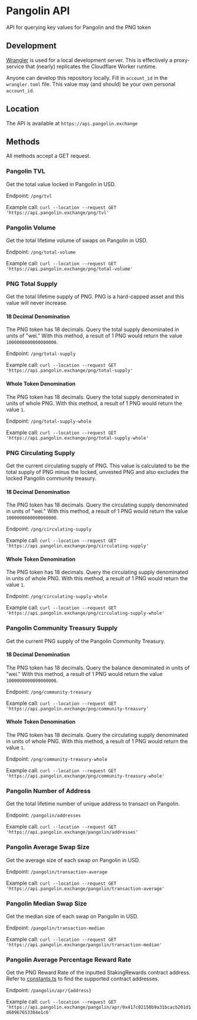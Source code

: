 # Pangolin API

API for querying key values for Pangolin and the PNG token

## Development

[Wrangler](https://developers.cloudflare.com/workers/cli-wrangler) is used for a local development server. This is effectively a proxy-service that (nearly) replicates the Cloudflare Worker runtime.

Anyone can develop this repository locally. Fill in `account_id` in the `wrangler.toml` file. This value may (and should) be your own personal `account_id`.

## Location

The API is available at `https://api.pangolin.exchange`

## Methods

All methods accept a GET request.

### Pangolin TVL

Get the total value locked in Pangolin in USD.

Endpoint: `/png/tvl`

Example call: `curl --location --request GET 'https://api.pangolin.exchange/png/tvl'`

### Pangolin Volume

Get the total lifetime volume of swaps on Pangolin in USD.

Endpoint: `/png/total-volume`

Example call: `curl --location --request GET 'https://api.pangolin.exchange/png/total-volume'`

### PNG Total Supply

Get the total lifetime supply of PNG. PNG is a hard-capped asset and this value will never increase.

#### 18 Decimal Denomination

The PNG token has 18 decimals. Query the total supply denominated in units of "wei." With this method, a result of 1 PNG would return the value `1000000000000000000`.

Endpoint: `/png/total-supply`

Example call: `curl --location --request GET 'https://api.pangolin.exchange/png/total-supply'`

#### Whole Token Denomination

The PNG token has 18 decimals. Query the total supply denominated in units of whole PNG. With this method, a result of 1 PNG would return the value `1`.

Endpoint: `/png/total-supply-whole`

Example call: `curl --location --request GET 'https://api.pangolin.exchange/png/total-supply-whole'`

### PNG Circulating Supply

Get the current circulating supply of PNG. This value is calculated to be the total supply of PNG minus the locked, unvested PNG and also excludes the locked Pangolin community treasury.

#### 18 Decimal Denomination

The PNG token has 18 decimals. Query the circulating supply denominated in units of "wei." With this method, a result of 1 PNG would return the value `1000000000000000000`.

Endpoint: `/png/circulating-supply`

Example call: `curl --location --request GET 'https://api.pangolin.exchange/png/circulating-supply'`

#### Whole Token Denomination

The PNG token has 18 decimals. Query the circulating supply denominated in units of whole PNG. With this method, a result of 1 PNG would return the value `1`.

Endpoint: `/png/circulating-supply-whole`

Example call: `curl --location --request GET 'https://api.pangolin.exchange/png/circulating-supply-whole'`

### Pangolin Community Treasury Supply

Get the current PNG supply of the Pangolin Community Treasury.

#### 18 Decimal Denomination

The PNG token has 18 decimals. Query the balance denominated in units of "wei." With this method, a result of 1 PNG would return the value `1000000000000000000`.

Endpoint: `/png/community-treasury`

Example call: `curl --location --request GET 'https://api.pangolin.exchange/png/community-treasury'`

#### Whole Token Denomination

The PNG token has 18 decimals. Query the circulating supply denominated in units of whole PNG. With this method, a result of 1 PNG would return the value `1`.

Endpoint: `/png/community-treasury-whole`

Example call: `curl --location --request GET 'https://api.pangolin.exchange/png/community-treasury-whole'`

### Pangolin Number of Address

Get the total lifetime number of unique address to transact on Pangolin.

Endpoint: `/pangolin/addresses`

Example call: `curl --location --request GET 'https://api.pangolin.exchange/pangolin/addresses'`

### Pangolin Average Swap Size

Get the average size of each swap on Pangolin in USD.

Endpoint: `/pangolin/transaction-average`

Example call: `curl --location --request GET 'https://api.pangolin.exchange/pangolin/transaction-average'`

### Pangolin Median Swap Size

Get the median size of each swap on Pangolin in USD.

Endpoint: `/pangolin/transaction-median`

Example call: `curl --location --request GET 'https://api.pangolin.exchange/pangolin/transaction-median'`

### Pangolin Average Percentage Reward Rate

Get the PNG Reward Rate of the inputted StakingRewards contract address.
Refer to [constants.ts](./src/constants.ts) to find the supported contract addresses.

Endpoint: `/pangolin/apr/{address}`

Example call: `curl --location --request GET 'https://api.pangolin.exchange/pangolin/apr/0x417c02150b9a31bcacb201d1d60967653384e1c6'`
